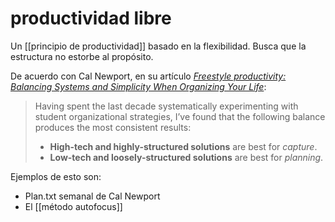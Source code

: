 # productividad libre
Un [[principio de productividad]] basado en la flexibilidad. Busca que la estructura no estorbe al propósito.

De acuerdo con Cal Newport, en su artículo [*Freestyle productivity: Balancing Systems and Simplicity When Organizing Your Life*](https://calnewport.com/freestyle-productivity-balancing-systems-and-simplicity-when-organizing-your-life/):

>Having spent the last decade systematically experimenting with student organizational strategies, I’ve found that the following balance produces the most consistent results:
>
>- **High-tech and highly-structured solutions** are best for _capture_.
>- **Low-tech and loosely-structured solutions** are best for _planning_.

Ejemplos de esto son:

- Plan.txt semanal de Cal Newport
- El [[método autofocus]]